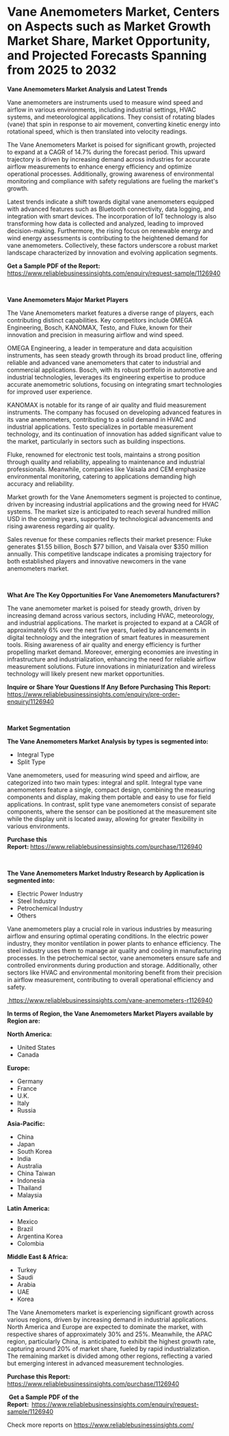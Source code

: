 <p><h1>Vane Anemometers Market, Centers on Aspects such as Market Growth Market Share, Market Opportunity, and Projected Forecasts Spanning from 2025 to 2032</h1></p><p><strong>Vane Anemometers Market Analysis and Latest Trends</strong></p>
<p><p>Vane anemometers are instruments used to measure wind speed and airflow in various environments, including industrial settings, HVAC systems, and meteorological applications. They consist of rotating blades (vane) that spin in response to air movement, converting kinetic energy into rotational speed, which is then translated into velocity readings. </p><p>The Vane Anemometers Market is poised for significant growth, projected to expand at a CAGR of 14.7% during the forecast period. This upward trajectory is driven by increasing demand across industries for accurate airflow measurements to enhance energy efficiency and optimize operational processes. Additionally, growing awareness of environmental monitoring and compliance with safety regulations are fueling the market's growth. </p><p>Latest trends indicate a shift towards digital vane anemometers equipped with advanced features such as Bluetooth connectivity, data logging, and integration with smart devices. The incorporation of IoT technology is also transforming how data is collected and analyzed, leading to improved decision-making. Furthermore, the rising focus on renewable energy and wind energy assessments is contributing to the heightened demand for vane anemometers. Collectively, these factors underscore a robust market landscape characterized by innovation and evolving application segments.</p></p>
<p><strong>Get a Sample PDF of the Report:&nbsp;</strong> <a href="https://www.reliablebusinessinsights.com/enquiry/request-sample/1126940?utm_campaign=2268&utm_medium=2&utm_source=Github&utm_content=ia&utm_term=10042025&utm_id=vane-anemometers">https://www.reliablebusinessinsights.com/enquiry/request-sample/1126940</a></p>
<p>&nbsp;</p>
<p><strong>Vane Anemometers Major Market Players</strong></p>
<p><p>The Vane Anemometers market features a diverse range of players, each contributing distinct capabilities. Key competitors include OMEGA Engineering, Bosch, KANOMAX, Testo, and Fluke, known for their innovation and precision in measuring airflow and wind speed.</p><p>OMEGA Engineering, a leader in temperature and data acquisition instruments, has seen steady growth through its broad product line, offering reliable and advanced vane anemometers that cater to industrial and commercial applications. Bosch, with its robust portfolio in automotive and industrial technologies, leverages its engineering expertise to produce accurate anemometric solutions, focusing on integrating smart technologies for improved user experience.</p><p>KANOMAX is notable for its range of air quality and fluid measurement instruments. The company has focused on developing advanced features in its vane anemometers, contributing to a solid demand in HVAC and industrial applications. Testo specializes in portable measurement technology, and its continuation of innovation has added significant value to the market, particularly in sectors such as building inspections.</p><p>Fluke, renowned for electronic test tools, maintains a strong position through quality and reliability, appealing to maintenance and industrial professionals. Meanwhile, companies like Vaisala and CEM emphasize environmental monitoring, catering to applications demanding high accuracy and reliability.</p><p>Market growth for the Vane Anemometers segment is projected to continue, driven by increasing industrial applications and the growing need for HVAC systems. The market size is anticipated to reach several hundred million USD in the coming years, supported by technological advancements and rising awareness regarding air quality.</p><p>Sales revenue for these companies reflects their market presence: Fluke generates $1.55 billion, Bosch $77 billion, and Vaisala over $350 million annually. This competitive landscape indicates a promising trajectory for both established players and innovative newcomers in the vane anemometers market.</p></p>
<p>&nbsp;</p>
<p><strong>What Are The Key Opportunities For Vane Anemometers Manufacturers?</strong></p>
<p><p>The vane anemometer market is poised for steady growth, driven by increasing demand across various sectors, including HVAC, meteorology, and industrial applications. The market is projected to expand at a CAGR of approximately 6% over the next five years, fueled by advancements in digital technology and the integration of smart features in measurement tools. Rising awareness of air quality and energy efficiency is further propelling market demand. Moreover, emerging economies are investing in infrastructure and industrialization, enhancing the need for reliable airflow measurement solutions. Future innovations in miniaturization and wireless technology will likely present new market opportunities.</p></p>
<p><strong>Inquire or Share Your Questions If Any Before Purchasing This Report:</strong> <a href="https://www.reliablebusinessinsights.com/enquiry/pre-order-enquiry/1126940?utm_campaign=2268&utm_medium=2&utm_source=Github&utm_content=ia&utm_term=10042025&utm_id=vane-anemometers">https://www.reliablebusinessinsights.com/enquiry/pre-order-enquiry/1126940</a></p>
<p>&nbsp;</p>
<p><strong>Market Segmentation</strong></p>
<p><strong>The Vane Anemometers Market Analysis by types is segmented into:</strong></p>
<p><ul><li>Integral Type</li><li>Split Type</li></ul></p>
<p><p>Vane anemometers, used for measuring wind speed and airflow, are categorized into two main types: integral and split. Integral type vane anemometers feature a single, compact design, combining the measuring components and display, making them portable and easy to use for field applications. In contrast, split type vane anemometers consist of separate components, where the sensor can be positioned at the measurement site while the display unit is located away, allowing for greater flexibility in various environments.</p></p>
<p><strong>Purchase this Report:&nbsp;</strong><a href="https://www.reliablebusinessinsights.com/purchase/1126940?utm_campaign=2268&utm_medium=2&utm_source=Github&utm_content=ia&utm_term=10042025&utm_id=vane-anemometers">https://www.reliablebusinessinsights.com/purchase/1126940</a></p>
<p>&nbsp;</p>
<p><strong>The Vane Anemometers Market Industry Research by Application is segmented into:</strong></p>
<p><ul><li>Electric Power Industry</li><li>Steel Industry</li><li>Petrochemical Industry</li><li>Others</li></ul></p>
<p><p>Vane anemometers play a crucial role in various industries by measuring airflow and ensuring optimal operating conditions. In the electric power industry, they monitor ventilation in power plants to enhance efficiency. The steel industry uses them to manage air quality and cooling in manufacturing processes. In the petrochemical sector, vane anemometers ensure safe and controlled environments during production and storage. Additionally, other sectors like HVAC and environmental monitoring benefit from their precision in airflow measurement, contributing to overall operational efficiency and safety.</p></p>
<p><a href="https://www.reliablebusinessinsights.com/vane-anemometers-r1126940?utm_campaign=2268&utm_medium=2&utm_source=Github&utm_content=ia&utm_term=10042025&utm_id=vane-anemometers">&nbsp;https://www.reliablebusinessinsights.com/vane-anemometers-r1126940</a></p>
<p><strong>In terms of Region, the Vane Anemometers Market Players available by Region are:</strong></p>
<p>
    <p> <strong> North America: </strong>
        <ul>
            <li>United States</li>
            <li>Canada</li>
        </ul>
        </p> 
    <p> <strong> Europe: </strong>
        <ul>
            <li>Germany</li>
            <li>France</li>
            <li>U.K.</li>
            <li>Italy</li>
            <li>Russia</li>
        </ul>
        </p> 
    <p> <strong> Asia-Pacific: </strong>
        <ul>
            <li>China</li>
            <li>Japan</li>
            <li>South Korea</li>
            <li>India</li>
            <li>Australia</li>
            <li>China Taiwan</li>
            <li>Indonesia</li>
            <li>Thailand</li>
            <li>Malaysia</li>
        </ul>
        </p> 
    <p> <strong> Latin America: </strong>
        <ul>
            <li>Mexico</li>
            <li>Brazil</li>
            <li>Argentina Korea</li>
            <li>Colombia</li>
        </ul>
        </p> 
    <p> <strong> Middle East & Africa: </strong>
        <ul>
            <li>Turkey</li>
            <li>Saudi</li>
            <li>Arabia</li>
            <li>UAE</li>
            <li>Korea</li>
        </ul>
    </p>
    </p>
<p><p>The Vane Anemometers market is experiencing significant growth across various regions, driven by increasing demand in industrial applications. North America and Europe are expected to dominate the market, with respective shares of approximately 30% and 25%. Meanwhile, the APAC region, particularly China, is anticipated to exhibit the highest growth rate, capturing around 20% of market share, fueled by rapid industrialization. The remaining market is divided among other regions, reflecting a varied but emerging interest in advanced measurement technologies.</p></p>
<p><strong>Purchase this Report: </strong><a href="https://www.reliablebusinessinsights.com/purchase/1126940?utm_campaign=2268&utm_medium=2&utm_source=Github&utm_content=ia&utm_term=10042025&utm_id=vane-anemometers">https://www.reliablebusinessinsights.com/purchase/1126940</a></p>
<p>&nbsp;<strong>Get a Sample PDF of the Report:&nbsp;&nbsp;</strong><a href="https://www.reliablebusinessinsights.com/enquiry/request-sample/1126940?utm_campaign=2268&utm_medium=2&utm_source=Github&utm_content=ia&utm_term=10042025&utm_id=vane-anemometers">https://www.reliablebusinessinsights.com/enquiry/request-sample/1126940</a></p>
<p><strong></strong></p>
<p>Check more reports on <a href="https://www.reliablebusinessinsights.com/?utm_campaign=2268&utm_medium=2&utm_source=Github&utm_content=ia&utm_term=10042025&utm_id=vane-anemometers">https://www.reliablebusinessinsights.com/</a></p>
